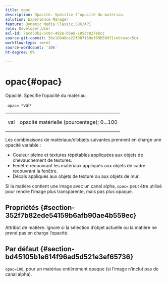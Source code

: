 ```yaml
---
title: opac
description: Opacité. Spécifie l’opacité du matériau.
solution: Experience Manager
feature: Dynamic Media Classic,SDK/API
role: Developer,User
exl-id: 7acd50b2-5c0c-492e-b5a8-105dc027ebcc
source-git-commit: 3be1d948ac22f907169ef09b509f1cebceaec5c4
workflow-type: tm+mt
source-wordcount: '106'
ht-degree: 0%

---
```


# opac{#opac}

Opacité. Spécifie l’opacité du matériau.

` opac= *`val`*`

<table id="simpletable_6AB8CD75F526469FBC9FEAE049792EF2"> 
 <tr class="strow"> 
  <td class="stentry"> <p> <span class="varname"> val </span> </p> </td> 
  <td class="stentry"> <p>opacité matérielle (pourcentage); 0...100 </p> </td> 
 </tr> 
</table>

Les combinaisons de matériaux/d’objets suivantes prennent en charge une opacité variable :

* Couleur pleine et textures répétables appliquées aux objets de chevauchement de textures.
* Fenêtre recouvrant les matériaux appliqués aux objets de cadre recouvrant la fenêtre.
* Décals appliqués aux objets de texture ou aux objets de mur.

Si la matière contient une image avec un canal alpha, `opac=` peut être utilisé pour rendre l’image plus transparente, mais pas plus opaque.

## Propriétés {#section-352f7b82ede54159b6afb90ae4b559ec}

Attribut de matière. Ignoré si la sélection d’objet actuelle ou la matière ne prend pas en charge l’opacité.

## Par défaut {#section-bd45105b1e614f96ad5d521e3ef65736}

`opac=100`, pour un matériau entièrement opaque (si l’image n’inclut pas de canal alpha).
